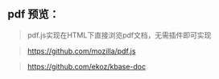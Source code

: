 
## pdf 预览：
>pdf.js实现在HTML下直接浏览pdf文档，无需插件即可实现

> https://github.com/mozilla/pdf.js

> https://github.com/ekoz/kbase-doc
